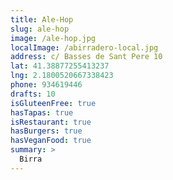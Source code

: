 ```yaml
---
title: Ale-Hop
slug: ale-hop
image: /ale-hop.jpg
localImage: /abirradero-local.jpg
address: c/ Basses de Sant Pere 10
lat: 41.38877255413237
lng: 2.1800520667338423
phone: 934619446
drafts: 10
isGluteenFree: true
hasTapas: true
isRestaurant: true
hasBurgers: true
hasVeganFood: true
summary: >
  Birra
---
```

